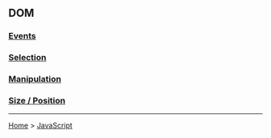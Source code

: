 ## DOM

### [Events](dom-events.md)

### [Selection](dom-selection.md)

### [Manipulation](dom-manipulation.md)

### [Size / Position](dom-size-position.md)

---
[Home](../README.md) > [JavaScript](javascript.md)
